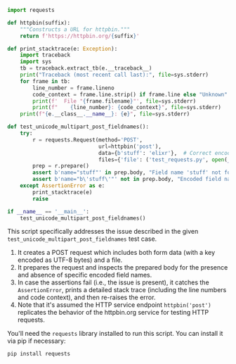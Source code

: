 ```python
import requests

def httpbin(suffix):
    """Constructs a URL for httpbin."""
    return f'https://httpbin.org/{suffix}'

def print_stacktrace(e: Exception):
    import traceback
    import sys
    tb = traceback.extract_tb(e.__traceback__)
    print("Traceback (most recent call last):", file=sys.stderr)
    for frame in tb:
        line_number = frame.lineno
        code_context = frame.line.strip() if frame.line else "Unknown"
        print(f'  File "{frame.filename}"', file=sys.stderr)
        print(f"    {line_number}: {code_context}", file=sys.stderr)
    print(f"{e.__class__.__name__}: {e}", file=sys.stderr)

def test_unicode_multipart_post_fieldnames():
    try:
        r = requests.Request(method='POST',
                             url=httpbin('post'),
                             data={b'stuff': 'elixr'},  # Correct encoding of 'stuff' to bytes
                             files={'file': ('test_requests.py', open(__file__, 'rb'))})
        prep = r.prepare()
        assert b'name="stuff"' in prep.body, "Field name 'stuff' not found in the request body."
        assert b'name="b\'stuff\'"' not in prep.body, "Encoded field name 'b\'stuff\'' found in the request body unexpectedly."
    except AssertionError as e:
        print_stacktrace(e)
        raise

if __name__ == '__main__':
    test_unicode_multipart_post_fieldnames()
```

This script specifically addresses the issue described in the given `test_unicode_multipart_post_fieldnames` test case. 

1. It creates a POST request which includes both form data (with a key encoded as UTF-8 bytes) and a file.
2. It prepares the request and inspects the prepared body for the presence and absence of specific encoded field names.
3. In case the assertions fail (i.e., the issue is present), it catches the `AssertionError`, prints a detailed stack trace (including the line numbers and code context), and then re-raises the error.
4. Note that it's assumed the HTTP service endpoint `httpbin('post')` replicates the behavior of the httpbin.org service for testing HTTP requests.

You'll need the `requests` library installed to run this script. You can install it via pip if necessary:
```shell
pip install requests
```
